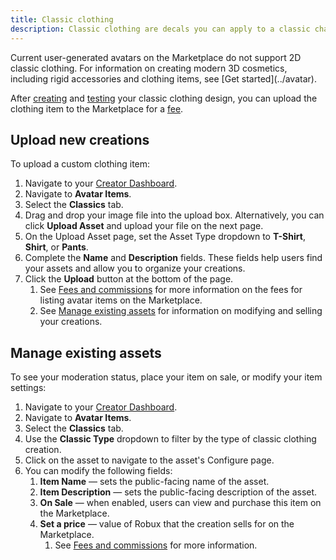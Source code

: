 ```yaml
---
title: Classic clothing
description: Classic clothing are decals you can apply to a classic character model's surface. You can create classic clothing items on Roblox and upload them to the Marketplace.
---
```


<Alert severity="warning">
Current user-generated avatars on the Marketplace do not support 2D classic clothing. For information on creating modern 3D cosmetics, including rigid accessories and clothing items, see [Get started](../avatar).
</Alert>

After [creating](./classic-clothing.md#creating-classic-clothing) and [testing](./test-classic-clothing.md) your classic clothing design, you can upload the clothing item to the Marketplace for a [fee](../marketplace/marketplace-fees-and-commissions.md#classic-clothing).

## Upload new creations

To upload a custom clothing item:

1. Navigate to your [Creator Dashboard](https://create.roblox.com/dashboard/creations).
2. Navigate to **Avatar Items**.
3. Select the **Classics** tab.
4. Drag and drop your image file into the upload box. Alternatively, you can click **Upload Asset** and upload your file on the next page.
5. On the Upload Asset page, set the Asset Type dropdown to **T-Shirt**, **Shirt**, or **Pants**.
6. Complete the **Name** and **Description** fields. These fields help users find your assets and allow you to organize your creations.
7. Click the **Upload** button at the bottom of the page.
   1. See [Fees and commissions](../marketplace/marketplace-fees-and-commissions.md#classic-clothing) for more information on the fees for listing avatar items on the Marketplace.
   2. See [Manage existing assets](#manage-existing-assets) for information on modifying and selling your creations.

## Manage existing assets

To see your moderation status, place your item on sale, or modify your item settings:

1. Navigate to your [Creator Dashboard](https://create.roblox.com/dashboard/creations).
2. Navigate to **Avatar Items**.
3. Select the **Classics** tab.
4. Use the **Classic Type** dropdown to filter by the type of classic clothing creation.
5. Click on the asset to navigate to the asset's Configure page.
6. You can modify the following fields:
   1. **Item Name** — sets the public-facing name of the asset.
   2. **Item Description** — sets the public-facing description of the asset.
   3. **On Sale** — when enabled, users can view and purchase this item on the Marketplace.
   4. **Set a price** — value of Robux that the creation sells for on the Marketplace.
      1. See [Fees and commissions](../marketplace/marketplace-fees-and-commissions.md#classic-clothing) for more information.
